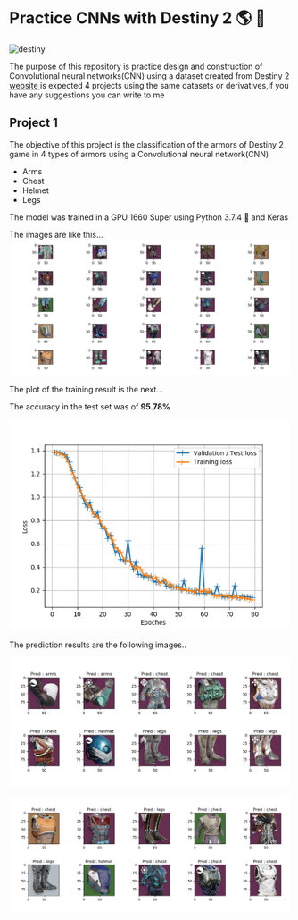 # Practice CNNs with Destiny 2 :earth_americas: :milky_way:
![destiny](https://cdn.cloudflare.steamstatic.com/steam/apps/1085660/header.jpg?t=1597766539)

The purpose of this repository is practice design and construction of Convolutional neural networks(CNN) using a dataset created from Destiny 2 [website
](https://data.destinysets.com/) is expected 4 projects using the same datasets or derivatives,if you have any suggestions you can write to me

## Project 1
The objective of this project is the classification of the armors of Destiny 2 game in 4 types of armors using a Convolutional neural network(CNN)
* Arms
* Chest
* Helmet
* Legs

The model was trained in a GPU 1660 Super using Python 3.7.4 :snake: and Keras

The images are like this...
![Examples](https://github.com/Wolfteinter/Practice-CNNs-with-Destiny2/blob/master/Project%201/images/Explication.png)

The plot of the training result is the next...

The accuracy in the test set was of **95.78%**

![plot](https://github.com/Wolfteinter/Practice-CNNs-with-Destiny2/blob/master/Project%201/images/loss_plot.png)

The prediction results are the following images..

![res1](https://github.com/Wolfteinter/Practice-CNNs-with-Destiny2/blob/master/Project%201/images/res1.png)

![res2](https://github.com/Wolfteinter/Practice-CNNs-with-Destiny2/blob/master/Project%201/images/res2.png)
